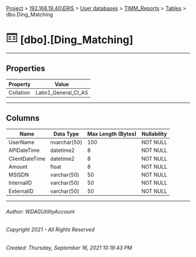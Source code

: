 #### 

[Project](../../../../index.md) > [192.168.19.40\\ERIS](../../../index.md) > [User databases](../../index.md) > [TIMM_Reports](../index.md) > [Tables](Tables.md) > dbo.Ding_Matching

# ![Tables](../../../../Images/Table32.png) [dbo].[Ding_Matching]

---

## <a name="#properties"></a>Properties

| Property | Value |
|---|---|
| Collation | Latin1_General_CI_AS |


---

## <a name="#columns"></a>Columns

| Name | Data Type | Max Length (Bytes) | Nullability |
|---|---|---|---|
| UserName | nvarchar(50) | 100 | NOT NULL |
| APIDateTime | datetime2 | 8 | NOT NULL |
| ClientDateTime | datetime2 | 8 | NOT NULL |
| Amount | float | 8 | NOT NULL |
| MSISDN | varchar(50) | 50 | NOT NULL |
| InternalID | varchar(50) | 50 | NOT NULL |
| ExternalID | varchar(50) | 50 | NOT NULL |


---

###### Author:  WDAGUtilityAccount

###### Copyright 2021 - All Rights Reserved

###### Created: Thursday, September 16, 2021 10:19:43 PM

